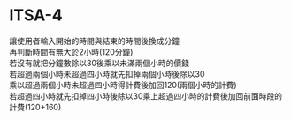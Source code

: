 # ITSA-4
讓使用者輸入開始的時間與結束的時間後換成分鐘\
再判斷時間有無大於2小時(120分鐘)\
若沒有就把分鐘數除以30後乘以未滿兩個小時的價錢\
若超過兩個小時未超過四小時就先扣掉兩個小時後除以30\
乘以超過兩個小時未超過四小時得計費後加回120(兩個小時的計費)\
若超過四小時就先扣掉四小時後除以30乘上超過四小時的計費後加回前面時段的計費(120+160)
